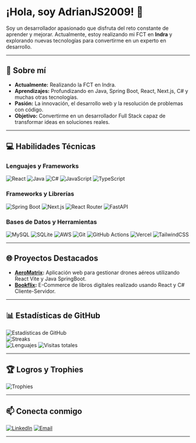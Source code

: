 # ¡Hola, soy AdrianJS2009! 👋

Soy un desarrollador apasionado que disfruta del reto constante de aprender y mejorar. Actualmente, estoy realizando mi FCT en **Indra** y explorando nuevas tecnologías para convertirme en un experto en desarrollo.

---

## 💫 Sobre mí
- **Actualmente:** Realizando la FCT en Indra.
- **Aprendizajes:** Profundizando en Java, Spring Boot, React, Next.js, C# y muchas otras tecnologías.
- **Pasión:** La innovación, el desarrollo web y la resolución de problemas con código.
- **Objetivo:** Convertirme en un desarrollador Full Stack capaz de transformar ideas en soluciones reales.

---

## 💻 Habilidades Técnicas

### Lenguajes y Frameworks
![React](https://img.shields.io/badge/react-%2320232a.svg?style=for-the-badge&logo=react&logoColor=%2361DAFB) 
![Java](https://img.shields.io/badge/java-%23ED8B00.svg?style=for-the-badge&logo=openjdk&logoColor=white) 
![C#](https://img.shields.io/badge/c%23-%23239120.svg?style=for-the-badge&logo=csharp&logoColor=white)
![JavaScript](https://img.shields.io/badge/javascript-%23323330.svg?style=for-the-badge&logo=javascript&logoColor=%23F7DF1E) 
![TypeScript](https://img.shields.io/badge/typescript-%23007ACC.svg?style=for-the-badge&logo=typescript&logoColor=white)

### Frameworks y Librerías
![Spring Boot](https://img.shields.io/badge/SpringBoot-6DB33F?style=for-the-badge&logo=spring&logoColor=white)
![Next.js](https://img.shields.io/badge/Next-black?style=for-the-badge&logo=next.js&logoColor=white)
![React Router](https://img.shields.io/badge/React_Router-CA4245?style=for-the-badge&logo=react-router&logoColor=white)
![FastAPI](https://img.shields.io/badge/FastAPI-005571?style=for-the-badge&logo=fastapi)

### Bases de Datos y Herramientas
![MySQL](https://img.shields.io/badge/mysql-4479A1.svg?style=for-the-badge&logo=mysql&logoColor=white)
![SQLite](https://img.shields.io/badge/sqlite-%2307405e.svg?style=for-the-badge&logo=sqlite&logoColor=white)
![AWS](https://img.shields.io/badge/AWS-%23FF9900.svg?style=for-the-badge&logo=amazon-aws&logoColor=white)
![Git](https://img.shields.io/badge/git-%23F05033.svg?style=for-the-badge&logo=git&logoColor=white)
![GitHub Actions](https://img.shields.io/badge/github%20actions-%232671E5.svg?style=for-the-badge&logo=githubactions&logoColor=white)
![Vercel](https://img.shields.io/badge/vercel-%23000000.svg?style=for-the-badge&logo=vercel&logoColor=white)
![TailwindCSS](https://img.shields.io/badge/tailwindcss-%2338B2AC.svg?style=for-the-badge&logo=tailwind-css&logoColor=white)

---

## 🌐 Proyectos Destacados
- **[AeroMatrix](https://github.com/AdrianJS2009/Proyecto_FCT):** Aplicación web para gestionar drones aéreos utilizando React Vite y Java SpringBoot.
- **[Bookflix](https://github.com/AdrianJS2009/Bookflix):** E-Commerce de libros digitales realizado usando React y C# Cliente-Servidor.



---

## 📊 Estadísticas de GitHub
![Estadísticas de GitHub](https://github-readme-stats.vercel.app/api?username=AdrianJS2009&theme=monokai&hide_border=false&include_all_commits=true&count_private=true)
<br/>
![Streaks](https://nirzak-streak-stats.vercel.app/?user=AdrianJS2009&theme=monokai&hide_border=false)
<br/>
![Lenguajes](https://github-readme-stats.vercel.app/api/top-langs/?username=AdrianJS2009&theme=monokai&hide_border=false&include_all_commits=true&count_private=true&layout=compact)
![Visitas totales](https://komarev.com/ghpvc/?username=AdrianJS2009&style=for-the-badge)

---

## 🏆 Logros y Trophies
![Trophies](https://github-profile-trophy.vercel.app/?username=AdrianJS2009&theme=radical&no-frame=false&no-bg=false&margin-w=4)

---

## 📫 Conecta conmigo
[![LinkedIn](https://img.shields.io/badge/LinkedIn-%230077B5.svg?logo=linkedin&logoColor=white)](https://linkedin.com/in/www.linkedin.com/in/ajimsan2009)
[![Email](https://img.shields.io/badge/Email-D14836?logo=gmail&logoColor=white)](mailto:ajimsan2096@gmail.com)

---
